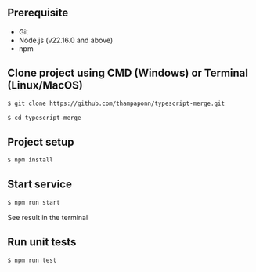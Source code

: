 ## Prerequisite

- Git
- Node.js (v22.16.0 and above)
- npm

## Clone project using CMD (Windows) or Terminal (Linux/MacOS)

```bash
$ git clone https://github.com/thampaponn/typescript-merge.git

$ cd typescript-merge
```

## Project setup

```bash
$ npm install
```

## Start service

```bash
$ npm run start

```
See result in the terminal

## Run unit tests

```bash
$ npm run test
```